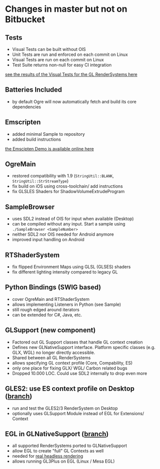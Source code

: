 # Changes in master but not on Bitbucket

## Tests
* Visual Tests can be built without OIS
* Unit Tests are run and enforced on each commit on Linux
* Visual Tests are run on each commit on Linux
* Test Suite returns non-null for easy CI integration

[see the results of the Visual Tests for the GL RenderSystems here](https://ogrecave.github.io/ogre/gl_status/)

## Batteries Included
* by default Ogre will now automatically fetch and build its core dependencies

## Emscripten
* added minimal Sample to repository
* added build instructions

[the Emscipten Demo is available online here](https://ogrecave.github.io/ogre/emscripten/)

## OgreMain
* restored compatibility with 1.9 (`StringUtil::BLANK`, `StringUtil::StrStreamType`)
* fix build on iOS using cross-toolchain/ add instructions
* fix GLSLES Shaders for ShadowVolumeExtrudeProgram

## SampleBrowser
* uses SDL2 instead of OIS for input when available (Desktop)
* can be compiled without any input. Start a sample using `./SampleBrowser <SampleNumber>`
* neither SDL2 nor OIS needed for Android anymore
* improved input handling on Android

## RTShaderSystem
* fix flipped Environment Maps using GLSL (GLSES) shaders
* fix different lighting intensity compared to legacy GL

## Python Bindings (SWIG based)
* cover OgreMain and RTShaderSystem
* allows implementing Listeners in Python (see Sample)
* still rough edged around iterators
* can be extended for C#, Java, etc.

## GLSupport (new component)
* Factored out GL Support classes that handle GL context creation
* Defines new GLNativeSupport interface. Platform specific classes (e.g. GLX, WGL) no longer directly accessible.
* Shared between all GL RenderSystems
* allows specifying GL context profile (Core, Compability, ES)
* only one place for fixing GLX/ WGL/ Carbon related bugs
* Dropped 10.000 LOC. Could use SDL2 internally to drop even more

## GLES2: use ES context profile on Desktop ([branch](https://github.com/OGRECave/ogre/pull/183))
* run and test the GLES2/3 RenderSystem on Desktop
* optionally uses GLSupport Module instead of EGL for Extensions/ Context

## EGL in GLNativeSupport ([branch](https://github.com/OGRECave/ogre/pull/185))
* all supported RenderSystems ported to GLNativeSupport 
* allow EGL to create "full" GL Contexts as well
* needed for [real headless rendering](http://devblogs.nvidia.com/parallelforall/egl-eye-opengl-visualization-without-x-server/)
* allows running GL3Plus on EGL (Linux / Mesa EGL)
